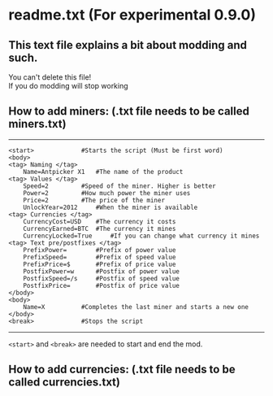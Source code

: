# readme.txt (For experimental 0.9.0)  
  
## This text file explains a bit about modding and such. 
You can't delete this file!  
If you do modding will stop working  
  
  
## How to add miners: (.txt file needs to be called miners.txt)  
  
  
___
```
<start> 			#Starts the script (Must be first word)
<body>
<tag> Naming </tag>
	Name=Antpicker X1 	#The name of the product
<tag> Values </tag>
	Speed=2 		#Speed of the miner. Higher is better	
	Power=2 		#How much power the miner uses
	Price=2 		#The price of the miner
	UnlockYear=2012 	#When the miner is available
<tag> Currencies </tag>
	CurrencyCost=USD 	#The currency it costs
	CurrencyEarned=BTC 	#The currency it mines
	CurrencyLocked=True 	#If you can change what currency it mines
<tag> Text pre/postfixes </tag>
	PrefixPower= 		#Prefix of power value
	PrefixSpeed= 		#Prefix of speed value
	PrefixPrice=$ 		#Prefix of price value
	PostfixPower=w 		#Postfix of power value
	PostfixSpeed=/s 	#Postfix of speed value
	PostfixPrice= 		#Postfix of price value
</body>
<body>
	Name=X 			#Completes the last miner and starts a new one
</body>
<break> 			#Stops the script
```

___

 `<start>` and `<break>` are needed to start and end the mod.

  
## How to add currencies: (.txt file needs to be called currencies.txt)  
